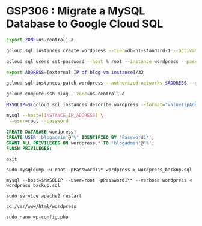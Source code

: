# GSP306 : Migrate a MySQL Database to Google Cloud SQL

```bash
export ZONE=us-central1-a
```

```bash
gcloud sql instances create wordpress --tier=db-n1-standard-1 --activation-policy=ALWAYS --gce-zone $ZONE
```

```bash
gcloud sql users set-password --host % root --instance wordpress --password Random306\*
```

```bash
export ADDRESS=[external IP of blog vm instance]/32
```

```bash
gcloud sql instances patch wordpress --authorized-networks $ADDRESS --quiet
```

```bash
gcloud compute ssh blog --zone=us-central1-a
```

```bash
MYSQLIP=$(gcloud sql instances describe wordpress --format="value(ipAddresses.ipAddress)")
```

```bash
mysql --host=[INSTANCE_IP_ADDRESS] \
 --user=root --password
```

```SQL
CREATE DATABASE wordpress;
CREATE USER 'blogadmin'@'%' IDENTIFIED BY 'Password1*';
GRANT ALL PRIVILEGES ON wordpress.* TO 'blogadmin'@'%';
FLUSH PRIVILEGES;
```

```
exit
```

```
sudo mysqldump -u root -pPassword1\* wordpress > wordpress_backup.sql
```

```
mysql --host=$MYSQLIP --user=root -pPassword1\* --verbose wordpress < wordpress_backup.sql
```

```
sudo service apache2 restart
```

```
cd /var/www/html/wordpress
```

```
sudo nano wp-config.php
```

